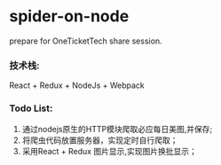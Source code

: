 # spider-on-node
prepare for OneTicketTech share session.

### 技术栈:
React + Redux + NodeJs + Webpack

### Todo List:
1. 通过nodejs原生的HTTP模块爬取必应每日美图,并保存;
2. 将爬虫代码放置服务器，实现定时自行爬取；
3. 采用React + Redux 图片显示,实现图片换批显示；
 
